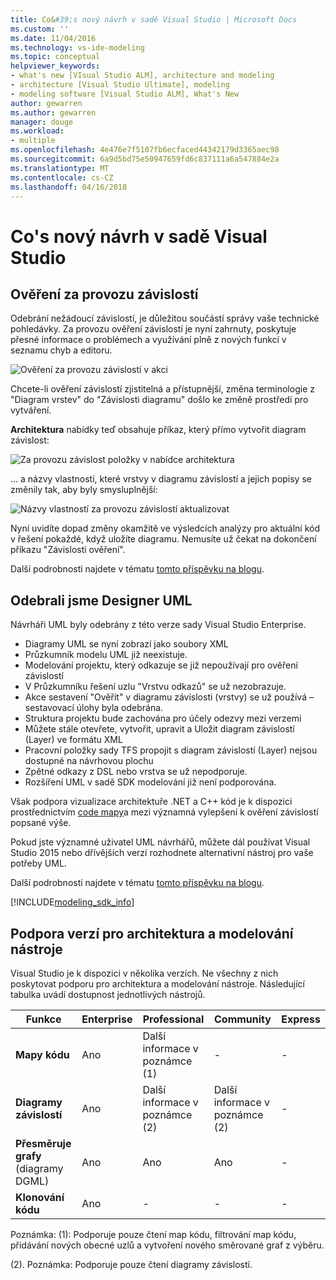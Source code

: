 ```yaml
---
title: Co&#39;s nový návrh v sadě Visual Studio | Microsoft Docs
ms.custom: ''
ms.date: 11/04/2016
ms.technology: vs-ide-modeling
ms.topic: conceptual
helpviewer_keywords:
- what's new [VIsual Studio ALM], architecture and modeling
- architecture [Visual Studio Ultimate], modeling
- modeling software [Visual Studio ALM], What's New
author: gewarren
ms.author: gewarren
manager: douge
ms.workload:
- multiple
ms.openlocfilehash: 4e476e7f5107fb6ecfaced44342179d3365aec98
ms.sourcegitcommit: 6a9d5bd75e50947659fd6c837111a6a547884e2a
ms.translationtype: MT
ms.contentlocale: cs-CZ
ms.lasthandoff: 04/16/2018
---
```

# <a name="what39s-new-for-design-in-visual-studio"></a>Co&#39;s nový návrh v sadě Visual Studio

## <a name="live-dependency-validation"></a>Ověření za provozu závislostí

Odebrání nežádoucí závislostí, je důležitou součástí správy vaše technické pohledávky.
Za provozu ověření závislostí je nyní zahrnuty, poskytuje přesné informace o problémech a využívání plně z nových funkcí v seznamu chyb a editoru.

![Ověření za provozu závislostí v akci](media/dep-validation-whatsnew-01.png)

Chcete-li ověření závislostí zjistitelná a přístupnější, změna terminologie z "Diagram vrstev" do "Závislosti diagramu" došlo ke změně prostředí pro vytváření.

**Architektura** nabídky teď obsahuje příkaz, který přímo vytvořit diagram závislost:

![Za provozu závislost položky v nabídce architektura](media/dep-validation-whatsnew-02.png)

... a názvy vlastností, které vrstvy v diagramu závislostí a jejich popisy se změnily tak, aby byly smysluplnější:

![Názvy vlastností za provozu závislostí aktualizovat](media/dep-validation-whatsnew-03.png)

Nyní uvidíte dopad změny okamžitě ve výsledcích analýzy pro aktuální kód v řešení pokaždé, když uložíte diagramu. Nemusíte už čekat na dokončení příkazu "Závislosti ověření".

Další podrobnosti najdete v tématu [tomto příspěvku na blogu](https://blogs.msdn.microsoft.com/visualstudioalm/2016/10/07/live-architecture-dependency-validation-in-visual-studio-15-preview-5/). 
 
## <a name="uml-designers-have-been-removed"></a>Odebrali jsme Designer UML

Návrháři UML byly odebrány z této verze sady Visual Studio Enterprise.

* Diagramy UML se nyní zobrazí jako soubory XML
* Průzkumník modelu UML již neexistuje.
* Modelování projektu, který odkazuje se již nepoužívají pro ověření závislostí
* V Průzkumníku řešení uzlu "Vrstvu odkazů" se už nezobrazuje.
* Akce sestavení "Ověřit" v diagramu závislosti (vrstvy) se už používá – sestavovací úlohy byla odebrána. 
* Struktura projektu bude zachována pro účely odezvy mezi verzemi
* Můžete stále otevřete, vytvořit, upravit a Uložit diagram závislostí (Layer) ve formátu XML
* Pracovní položky sady TFS propojit s diagram závislostí (Layer) nejsou dostupné na návrhovou plochu
* Zpětné odkazy z DSL nebo vrstva se už nepodporuje. 
* Rozšíření UML v sadě SDK modelování již není podporována.

Však podpora vizualizace architektuře .NET a C++ kód je k dispozici prostřednictvím [code mapy](map-dependencies-across-your-solutions.md)a mezi významná vylepšení k ověření závislostí popsané výše.

Pokud jste významné uživatel UML návrhářů, můžete dál používat Visual Studio 2015 nebo dřívějších verzí rozhodnete alternativní nástroj pro vaše potřeby UML.

Další podrobnosti najdete v tématu [tomto příspěvku na blogu](https://blogs.msdn.microsoft.com/visualstudioalm/2016/10/14/uml-designers-have-been-removed-layer-designer-now-supports-live-architectural-analysis/). 

[!INCLUDE[modeling_sdk_info](includes/modeling_sdk_info.md)]

<a name="VersionSupport"></a>
##  <a name="version-support-for-architecture-and-modeling-tools"></a>Podpora verzí pro architektura a modelování nástroje  

Visual Studio je k dispozici v několika verzích. Ne všechny z nich poskytovat podporu pro architektura a modelování nástroje. Následující tabulka uvádí dostupnost jednotlivých nástrojů.  
  
|**Funkce**|**Enterprise**|**Professional**|**Community**|**Express**|  
|-----------------|--------------------|----------------------|-------------------|-----------------|  
|**Mapy kódu**|Ano|Další informace v poznámce (1)|-|-|  
|**Diagramy závislostí**|Ano|Další informace v poznámce (2)|Další informace v poznámce (2)|-|  
|**Přesměruje grafy** (diagramy DGML)|Ano|Ano|Ano|-|  
|**Klonování kódu**|Ano|-|-|-|  
  
Poznámka: (1): Podporuje pouze čtení map kódu, filtrování map kódu, přidávání nových obecné uzlů a vytvoření nového směrované graf z výběru.

(2). Poznámka: Podporuje pouze čtení diagramy závislostí.
